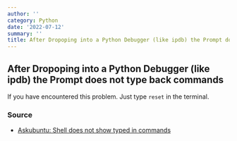 ```yaml
---
author: ''
category: Python
date: '2022-07-12'
summary: ''
title: After Dropoping into a Python Debugger (like ipdb) the Prompt does not type back commands
---
```


## After Dropoping into a Python Debugger (like ipdb) the Prompt does not type back commands

If you have encountered this problem. Just type `reset` in the terminal.

### Source

* [Askubuntu: Shell does not show typed in commands](https://askubuntu.com/questions/171449/shell-does-not-show-typed-in-commands-reset-works-but-what-happened/1238357#1238357)
